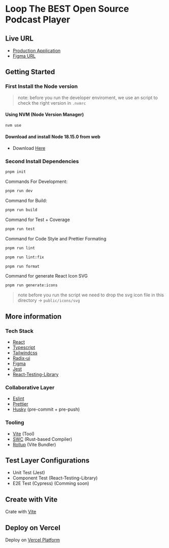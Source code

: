 # Loop The BEST Open Source Podcast Player

## Live URL

- [Production Application](https://loop-pod.vercel.app/)
- [Figma URL](https://www.figma.com/file/bDI2O5GkLkOOx9Ne2khVBW/Free-Podcast-Player-Web-Design-(Community)?type=design&node-id=103-4&mode=design&t=EHQ3A17pVAJoOcmp-0)

## Getting Started

### First Install the Node version

> note: before you run the developer enviroment, we use an script to check the right version in `.nvmrc`

#### Using NVM (Node Version Manager)

```bash
nvm use
```

#### Download and install Node 18.15.0 from web

- Download [Here](https://nodejs.org/dist/v18.15.0/)

### Second Install Dependencies

```bash
pnpm init
```

Commands For Development:

```bash
pnpm run dev
```

Command for Build:

```bash
pnpm run build
```

Command for Test + Coverage

```bash
pnpm run test
```

Command for Code Style and Prettier Formating

```bash
pnpm run lint
```

```bash
pnpm run lint:fix
```

```bash
pnpm run format
```

Command for generate React Icon SVG

```bash
pnpm run generate:icons
```

> note before you run the script we need to drop the svg icon file in this directory -> `public/icons/svg`

## More information

### Tech Stack

- [React](https://react.dev/)
- [Typescript](https://www.typescriptlang.org/)
- [Tailwindcss](https://tailwindcss.com/)
- [Radix-ui](https://www.radix-ui.com/)
- [Figma](https://www.figma.com/)
- [Jest](https://jestjs.io/)
- [React-Testing-Library](https://testing-library.com/docs/react-testing-library/intro/)

### Collaborative Layer

- [Eslint](https://eslint.org/)
- [Prettier](https://prettier.io/)
- [Husky](https://typicode.github.io/husky/) (pre-commit + pre-push)

### Tooling

- [Vite](https://vitejs.dev/) (Tool)
- [SWC](https://swc.rs/) (Rust-based Compiler)
- [Rollup](https://rollupjs.org/) (Vite Bundler)

## Test Layer Configurations

- Unit Test (Jest)
- Component Test (React-Testing-Library)
- E2E Test (Cypress) (Comming soon)

## Create with Vite

Crate with [Vite](https://vitejs.dev/guide/)

## Deploy on Vercel

Deploy on [Vercel Platform](https://vercel.com/new?utm_medium=default-template&filter=next.js&utm_source=create-next-app&utm_campaign=create-next-app-readme)
